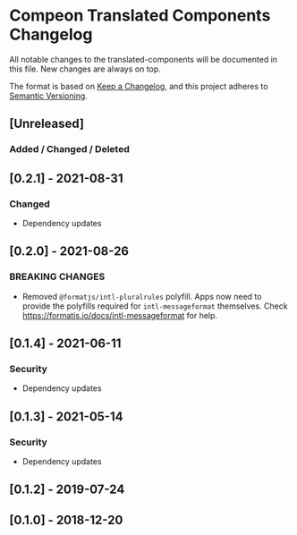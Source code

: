 # Compeon Translated Components Changelog

All notable changes to the translated-components will be documented in this file. New changes are always on top.

The format is based on [Keep a Changelog](https://keepachangelog.com/en/1.0.0/),
and this project adheres to [Semantic Versioning](https://semver.org/spec/v2.0.0.html).

## [Unreleased]
### Added / Changed / Deleted

## [0.2.1] - 2021-08-31
### Changed
- Dependency updates

## [0.2.0] - 2021-08-26
### BREAKING CHANGES
- Removed `@formatjs/intl-pluralrules` polyfill.
  Apps now need to provide the polyfills required for `intl-messageformat` themselves.
  Check https://formatjs.io/docs/intl-messageformat for help.

## [0.1.4] - 2021-06-11
### Security
- Dependency updates

## [0.1.3] - 2021-05-14
### Security
- Dependency updates

## [0.1.2] - 2019-07-24
## [0.1.0] - 2018-12-20
